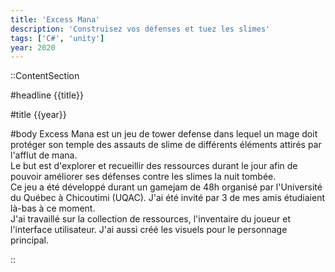```yaml
---
title: 'Excess Mana'
description: 'Construisez vos défenses et tuez les slimes'
tags: ['C#', 'unity']
year: 2020
---
```


::ContentSection

#headline
{{title}}

#title
{{year}}

#body
Excess Mana est un jeu de tower defense dans lequel un mage doit protéger son temple des assauts de slime de différents éléments attirés par l'afflut de mana.  
Le but est d'explorer et recueillir des ressources durant le jour afin de pouvoir améliorer ses défenses contre les slimes la nuit tombée.  
Ce jeu a été développé durant un gamejam de 48h organisé par l'Université du Québec à Chicoutimi (UQAC). J'ai été invité par 3 de mes amis étudiaient là-bas à ce moment.  
J'ai travaillé sur la collection de ressources, l'inventaire du joueur et l'interface utilisateur. J'ai aussi créé les visuels pour le personnage principal.

::
